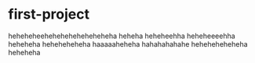 # first-project
heheheheeheheheheheheheheha heheha heheheehha heheheeeehha heheheha heheheheheha haaaaaheheha hahahahahahe heheheheheheha heheheha
